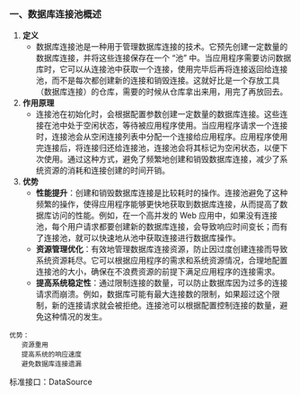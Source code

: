 ### **一、数据库连接池概述**

1. **定义**
   - 数据库连接池是一种用于管理数据库连接的技术。它预先创建一定数量的数据库连接，并将这些连接保存在一个 “池” 中。当应用程序需要访问数据库时，它可以从连接池中获取一个连接，使用完毕后再将连接返回给连接池，而不是每次都创建新的连接和销毁连接。这就好比是一个存放工具（数据库连接）的仓库，需要的时候从仓库拿出来用，用完了再放回去。
2. **作用原理**
   - 连接池在初始化时，会根据配置参数创建一定数量的数据库连接。这些连接在池中处于空闲状态，等待被应用程序使用。当应用程序请求一个连接时，连接池会从空闲连接列表中分配一个连接给应用程序。应用程序使用完连接后，将连接归还给连接池，连接池会将其标记为空闲状态，以便下次使用。通过这种方式，避免了频繁地创建和销毁数据库连接，减少了系统资源的消耗和连接创建的时间开销。
3. **优势**
   - **性能提升**：创建和销毁数据库连接是比较耗时的操作。连接池避免了这种频繁的操作，使得应用程序能够更快地获取到数据库连接，从而提高了数据库访问的性能。例如，在一个高并发的 Web 应用中，如果没有连接池，每个用户请求都要创建新的数据库连接，会导致响应时间变长；而有了连接池，就可以快速地从池中获取连接进行数据库操作。
   - **资源管理优化**：有效地管理数据库连接资源，防止因过度创建连接而导致系统资源耗尽。它可以根据应用程序的需求和系统资源情况，合理地配置连接池的大小，确保在不浪费资源的前提下满足应用程序的连接需求。
   - **提高系统稳定性**：通过限制连接的数量，可以防止数据库因为过多的连接请求而崩溃。例如，数据库可能有最大连接数的限制，如果超过这个限制，新的连接请求就会被拒绝。连接池可以根据配置控制连接的数量，避免这种情况的发生。

```
优势：
​	资源重用
​	提高系统的响应速度
​	避免数据库连接遗漏
```

标准接口：DataSource

